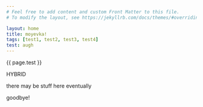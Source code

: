 ```yaml
---
# Feel free to add content and custom Front Matter to this file.
# To modify the layout, see https://jekyllrb.com/docs/themes/#overriding-theme-defaults

layout: home
title: moyevka!
tags: [test1, test2, test3, test4]
test: augh
---
```


{{ page.test }}

<!-- split -->

<!-- bg: ./assets/splash/temp.png -->

<p class="carle-title binary outlined">HYBRID</p>  

<!-- tagblock -->

<!-- split -->

there may be stuff here eventually

<!-- split -->

goodbye!